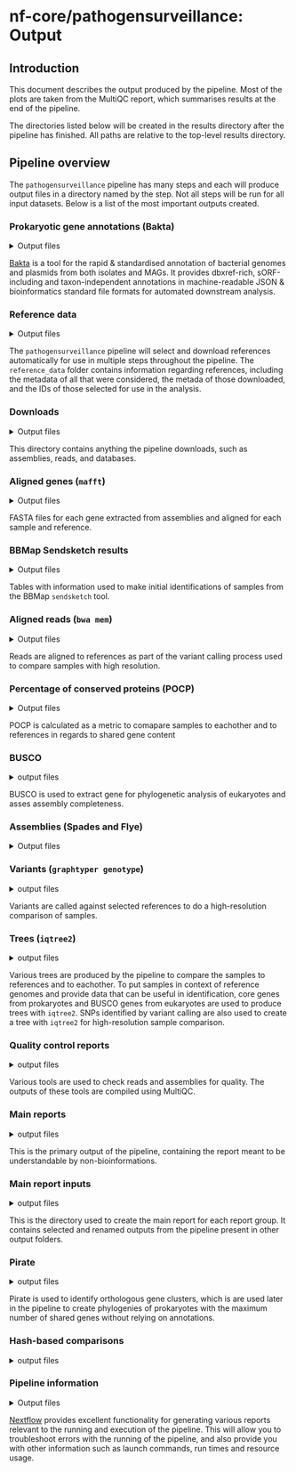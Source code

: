 # nf-core/pathogensurveillance: Output

## Introduction

This document describes the output produced by the pipeline. Most of the plots are taken from the MultiQC report, which summarises results at the end of the pipeline.

The directories listed below will be created in the results directory after the pipeline has finished. All paths are relative to the top-level results directory.

<!-- TODO nf-core: Write this documentation describing your workflow's output -->

## Pipeline overview

The `pathogensurveillance` pipeline has many steps and each will produce output files in a directory named by the step.
Not all steps will be run for all input datasets.
Below is a list of the most important outputs created.


### Prokaryotic gene annotations (Bakta)

<details markdown="1">
<summary>Output files</summary>

- `annotations/bakta/`
  - `<samplename>.gff3`: annotations & sequences in GFF3 format
  - `<samplename>.gbff`: annotations & sequences in (multi) GenBank format
  - `<samplename>.ffn`: feature nucleotide sequences as FASTA
  - `<samplename>.fna`: replicon/contig DNA sequences as FASTA
  - `<samplename>.embl`: annotations & sequences in (multi) EMBL format
  - `<samplename>.faa`: CDS/sORF amino acid sequences as FASTA
  - `<samplename>_hypothetical.faa`: further information on hypothetical protein CDS as simple human readble tab separated values
  - `<samplename>_hypothetical.tsv`: hypothetical protein CDS amino acid sequences as FASTA
  - `<samplename>.tsv`: annotations as simple human readble TSV
  - `<samplename>.txt`: summary in TXT format

> Descriptions taken from the [Bakta documentation](https://github.com/oschwengers/bakta#output).

</details>

[Bakta](https://github.com/oschwengers/bakta) is a tool for the rapid & standardised annotation of bacterial genomes and plasmids from both isolates and MAGs. It provides dbxref-rich, sORF-including and taxon-independent annotations in machine-readable JSON & bioinformatics standard file formats for automated downstream analysis.


### Reference data

<details markdown="1">
<summary>Output files</summary>

- `reference_data/`
  - `considered/`
    - `<family>.json`: The metadata downloaded from the NCBI assembly database for all references considered
    - `<family>.tsv`: Select information from the above JSON file converted to a table
  - `downloaded/`
    - `<sample_id>.tsv`: The metadata for references selected for download
  - `selected/`
    - `<report group>_mapping_references.tsv`: The IDs of references used to align reads to during variant calling
    - `<report group>_core_references.tsv`: The IDs of references used to provide context in core gene phylogenies
    - `<report group>_busco_references.tsv`:  The IDs of references used to provide context in BUSCO gene phylogenies
  - `indexes/`
    - `bwa/`
      - `<Refernce ID>_bwa`: Index files used to align reads to references with `bwa mem`
    - `tabix/`
      - `<Report ID>_<Reference ID>.vcf.gz.tbi`: Index files created by `tabix`, which is part of samtools
    - `bgzip/`
      - `<Reference ID>.fasta.gz.gzi`: Index files created by `bgzip`, which is part of samtools
    - `faidx`:
      - `<Reference ID>.fasta.gz.fai`: Index files created by `faidx`, which is part of samtools
      - `<Reference ID>.fasta.gz.gzi`: Index files created by `faidx`, which is part of samtools
    - `picard`:
      - `<Reference ID>.fasta.dict`: Index files created by `picard CreateSequenceDictionary`.

</details>

The `pathogensurveillance` pipeline will select and download references automatically for use in multiple steps throughout the pipeline.
The `reference_data` folder contains information regarding references, including the metadata of all that were considered, the metada of those downloaded, and the IDs of those selected for use in the analysis.


### Downloads

<details markdown="1">
<summary>Output files</summary>

- `downloads/`
  - `assemblies/`
    - `<reference ID>.fasta.gz`: FASTA files of assemblies
  - `annotations/`
    - `<reference ID>.gff.gz`: GFF files of annotations corresponding to assemblies
  - `reads/`
    - `<sample ID>.gff.gz`: FASTQ files of reads
  - `databases/`
    - `bakta/`
      - `db-<size>`: The database used for annotation of assemblies using Bakta. The `<size>` can be `full` or `light`
    - `busco/`
      - `busco_downloads`: The database used for identification of single copy orthologs using BUSCO

</details>

This directory contains anything the pipeline downloads, such as assemblies, reads, and databases.


### Aligned genes (`mafft`)

<details markdown="1">
<summary>Output files</summary>

- `aligned_genes/`
  - `busco_genes/`
    - `<gene ID>_aligned.fas`: FASTA files of aligned genes.
  - `core_genes/`
    - `<gene ID>_aligned.fas`: FASTA files of aligned genes.

</details>

FASTA files for each gene extracted from assemblies and aligned for each sample and reference.


### BBMap Sendsketch results

<details markdown="1">
<summary>Output files</summary>

- `sendsketch/`
  - `<Sample ID>.txt`: Table returned by BBmap `sendsketch` with initial identifications of samples.

</details>

Tables with information used to make initial identifications of samples from the BBMap `sendsketch` tool.


### Aligned reads (`bwa mem`)

<details markdown="1">
<summary>Output files</summary>

- `aligned_reads/`
  - `<Reference ID>_<Sample ID>.bam`: Alignments of reads to references in the BAM format.
  - `<Reference ID>_<Sample ID>.formatted.bam`: Quality filtered BAM files produced by `picard`.
  - `<Reference ID>_<Sample ID>.formatted.bam.csi`: Index for the above file produced by `samtools index`
  - `<Reference ID>_<Sample ID>.formatted.MarkDuplicates.metrics.txt`: Output from `picard MarkDuplicates`


</details>

Reads are aligned to references as part of the variant calling process used to compare samples with high resolution.


### Percentage of conserved proteins (POCP)

<details markdown="1">
<summary>Output files</summary>

- `pocp`
  - `<Report ID>_pocp.tsv`: A pairwise matrix of the POCP between all samples and references

</details>

POCP is calculated as a metric to comapare samples to eachother and to references in regards to shared gene content


### BUSCO

<details markdown="1">
<summary>output files</summary>

- `busco/`
  - `short_summary.specific.<busco_db>.<species_name>.fasta.txt`: completeness report in tsv format
  - `<species_name>-<busco_db>-busco.batch_summary.txt`: summarized completeness report in tsv format
  - `<sample id>-<database lineage>-busco`: directory with other busco results

</details>

BUSCO is used to extract gene for phylogenetic analysis of eukaryotes and asses assembly completeness.


### Assemblies (Spades and Flye)

<details markdown="1">
<summary>Output files</summary>

- `assemblies/`
  - `spades/`
    - `<Sample ID>.scaffolds.fa.gz`: Compressed assembled scaffolds in fasta format
    - `<Sample ID>.assembly.gfa.gz`: Compressed assembly graph in gfa format
    - `<Sample ID>.contigs.fa.gz`: Compressed assembled contigs in fasta forma
    - `<Sample ID>.spades.log`: Log file produced by `spades`
    - `<Sample ID>_filtered.fasta`: Quality filtered spades assembly
  - `flye/`
    - `<Sample ID>.assembly.fasta.gz`: Assembly in gzipped fasta format
    - `<Sample ID>.assembly_graph.gfa.gz`: Assembly graph in gzipped gfa format
    - `<Sample ID>.assembly_graph.gv.gz`: Assembly graph in gzipped gv format
    - `<Sample ID>.assembly_info.txt`: Information on the assembly
    - `<Sample ID>.flye.log`: Flye log file
    - `<Sample ID>.params.json`: Parameters used when running flye

</details>


### Variants (`graphtyper genotype`)

<details markdown="1">
<summary>output files</summary>

- `variants/`
  - `<Report ID>_<Reference ID>.vcf.gz`: The variants for all samples aligned to this reference produced by `graphtyper genotype`
  - `<Report ID>_<Reference ID>.vcf.gz.tbi`: The index files for the variants
  - `<Report ID>_<Reference ID>variantfiltration.vcf.gz`: The filtered variants for all samples aligned to this reference produced by `graphtyper genotype`
  - `<Report ID>_<Reference ID>variantfiltration.vcf.gz.tbi`: The index files for the filtered variants
  - `<Report ID>_<Reference ID>.fasta`: FASTA file with values for each variable site concatenated

</details>

Variants are called against selected references to do a high-resolution comparison of samples.

### Trees (`iqtree2`)

<details markdown="1">
<summary>output files</summary>

- `trees/`
  - `busco/`
    - `<Report ID>_<Cluster ID>.treefile`: Tree in Newick format inferred from BUSCO genes by `iqtree2`
  - `core/`
    - `<Report ID>_<Cluster ID>.treefile`: Tree in Newick format inferred from core genes by `iqtree2`
  - `snp/`
    - `<Report ID>_<Cluster ID>.treefile`: Tree in Newick format inferred from variants by `iqtree2`

</details>

Various trees are produced by the pipeline to compare the samples to references and to eachother.
To put samples in context of reference genomes and provide data that can be useful in identification, core genes from prokaryotes and BUSCO genes from eukaryotes are used to produce trees with `iqtree2`.
SNPs identified by variant calling are also used to create a tree with `iqtree2` for high-resolution sample comparison.


### Quality control reports

<details markdown="1">
<summary>output files</summary>

- `quality_control/`
  - `multiqc/`
    - `<Report ID>_multiqc>`: MultiQC outputs for samples in each report
  - `nanoplot/`: Nanoplot output reports and plots
  - `quast/`
    - `<Sample ID>`: Quast reports and associated data

</details>

Various tools are used to check reads and assemblies for quality.
The outputs of these tools are compiled using MultiQC.


### Main reports

<details markdown="1">
<summary>output files</summary>

- `reports/`
  - `<Report ID>_report.html`: The primary output report of the pipeline

</details>

This is the primary output of the pipeline, containing the report meant to be understandable by non-bioinformations.


### Main report inputs

<details markdown="1">
<summary>output files</summary>

- `main_report_input/`
  - `<Report ID>_inputs`: A folder containing formatted outputs from the pipeline used in the main report.

</details>

This is the directory used to create the main report for each report group.
It contains selected and renamed outputs from the pipeline present in other output folders.


### Pirate

<details markdown="1">
<summary>output files</summary>

- `pirate/`
  - `<Report ID>_results`: Pirate output

</details>

Pirate is used to identify orthologous gene clusters, which is are used later in the pipeline to create phylogenies of prokaryotes with the maximum number of shared genes without relying on annotations.


### Hash-based comparisons

<details markdown="1">
<summary>output files</summary>

- `sketch_comparisons/`
  - `ani_matricies/`
    - `<Report ID>_comp.csv`: ANI similarity matrix in CSV format made by `sourmash compare`
    - `<Report ID>_comp.npy`: ANI similarity matrix in NumPy format made by `sourmash compare`
    - `<Report ID>_comp.npy.labels.txt`: Labels for the above file made by `sourmash compare`
  - `sketches/`
    - `<Sample ID or Reference ID>.sig`: FracMinHash signature of the given sequence made by `sourmash sketch`


</details>



### Pipeline information

<details markdown="1">
<summary>Output files</summary>

- `pipeline_info/`
  - Reports generated by Nextflow: `execution_report.html`, `execution_timeline.html`, `execution_trace.txt` and `pipeline_dag.dot`/`pipeline_dag.svg`.
  - Reports generated by the pipeline: `pipeline_report.html`, `pipeline_report.txt` and `software_versions.yml`. The `pipeline_report*` files will only be present if the `--email` / `--email_on_fail` parameter's are used when running the pipeline.
  - Reformatted samplesheet files used as input to the pipeline: `samplesheet.valid.csv`.
  - Parameters used by the pipeline run: `params.json`.

</details>

[Nextflow](https://www.nextflow.io/docs/latest/tracing.html) provides excellent functionality for generating various reports relevant to the running and execution of the pipeline. This will allow you to troubleshoot errors with the running of the pipeline, and also provide you with other information such as launch commands, run times and resource usage.
